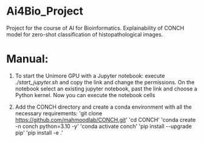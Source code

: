 # Ai4Bio_Project

Project for the course of AI for Bioinformatics.
Explainability of CONCH model for zero-shot classification of histopathological images.

# Manual:
  1. To start the Unimore GPU with a Jupyter notebook:
     execute *./start_jupyter.sh* and copy the link and change the permissions. On the notebook select an existing jupyter notebook, past the link and choose a Python kernel. Now you can execute the notebook cells

  2. Add the CONCH directory and create a conda environment with all the necessary requirements:
     'git clone https://github.com/mahmoodlab/CONCH.git'
     'cd CONCH'
     'conda create -n conch python=3.10 -y'
     'conda activate conch'
     'pip install --upgrade pip'
     'pip install -e .'
